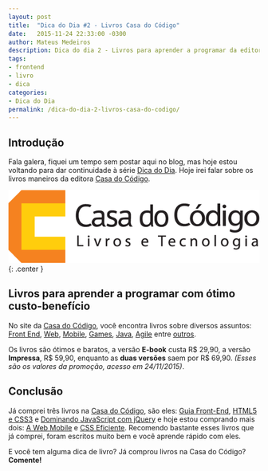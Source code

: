 ```yaml
---
layout: post
title:  "Dica do Dia #2 - Livros Casa do Código"
date:   2015-11-24 22:33:00 -0300
author: Mateus Medeiros
description: Dica do dia 2 - Livros para aprender a programar da editora Casa do Código 
tags: 
- frontend
- livro
- dica
categories:
- Dica do Dia
permalink: /dica-do-dia-2-livros-casa-do-codigo/
---
```


## Introdução
Fala galera, fiquei um tempo sem postar aqui no blog, mas hoje estou voltando para dar continuidade à série [Dica do Dia](http://devmateusmedeiros.com.br/dica-do-dia/). Hoje irei falar sobre os livros maneiros da editora [Casa do Código](http://casadocodigo.com.br).

![Casa do Código - Livros e Tecnologia](/assets/img/logo-casa-do-codigo.png){: .center }

## Livros para aprender a programar com ótimo custo-benefício
No site da [Casa do Código](http://casadocodigo.com.br), você encontra livros sobre diversos assuntos: [Front End](http://www.casadocodigo.com.br/collections/livros-de-front-end), [Web](http://www.casadocodigo.com.br/collections/livros-desenvolvimento-web), [Mobile](http://www.casadocodigo.com.br/collections/livros-de-mobile), [Games](http://www.casadocodigo.com.br/collections/livros-de-games), [Java](http://www.casadocodigo.com.br/collections/livros-de-java), [Agile](http://www.casadocodigo.com.br/collections/livros-de-agile) entre [outros](http://www.casadocodigo.com.br/collections/outros).

Os livros são ótimos e baratos, a versão **E-book** custa R$ 29,90, a versão **Impressa**, R$ 59,90, enquanto as **duas versões** saem por R$ 69,90. *(Esses são os valores da promoção, acesso em 24/11/2015)*.

## Conclusão

Já comprei três livros na [Casa do Código](http://casadocodigo.com.br), são eles: [Guia Front-End](http://www.casadocodigo.com.br/products/livro-guia-frontend), [HTML5 e CSS3](http://www.casadocodigo.com.br/products/livro-html-css) e [Dominando JavaScript com jQuery](http://www.casadocodigo.com.br/products/livro-javascript-jquery) e hoje estou comprando mais dois: [A Web Mobile](http://www.casadocodigo.com.br/products/livro-web-mobile) e [CSS Eficiente](http://www.casadocodigo.com.br/products/livro-css-eficiente). Recomendo bastante esses livros que já comprei, foram escritos muito bem e você aprende rápido com eles.

E você tem alguma dica de livro? Já comprou livros na Casa do Código? **Comente!**